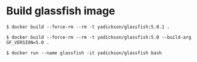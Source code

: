 Build glassfish image
=====================

```
$ docker build --force-rm --rm -t yadickson/glassfish:5.0.1 .
```

```
$ docker build --force-rm --rm -t yadickson/glassfish:5.0 --build-arg GF_VERSION=5.0 .
```

```
$ docker run --name glassfish -it yadickson/glassfish bash
```
